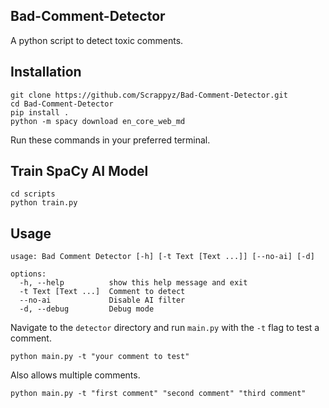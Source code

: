 ## Bad-Comment-Detector
A python script to detect toxic comments.

## Installation
```
git clone https://github.com/Scrappyz/Bad-Comment-Detector.git
cd Bad-Comment-Detector
pip install .
python -m spacy download en_core_web_md
```
Run these commands in your preferred terminal.

## Train SpaCy AI Model
```
cd scripts
python train.py
```

## Usage
```
usage: Bad Comment Detector [-h] [-t Text [Text ...]] [--no-ai] [-d]

options:
  -h, --help          show this help message and exit
  -t Text [Text ...]  Comment to detect
  --no-ai             Disable AI filter
  -d, --debug         Debug mode
```
Navigate to the `detector` directory and run `main.py` with the `-t` flag to test a comment.
```
python main.py -t "your comment to test"
```
Also allows multiple comments.
```
python main.py -t "first comment" "second comment" "third comment"
```